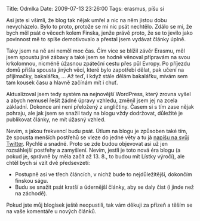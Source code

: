 Title: Odmlka
Date: 2009-07-13 23:26:00
Tags: erasmus, píšu si

Asi jste si všimli, že blog tak nějak umřel a nic na něm jistou
dobu nevycházelo. Bylo to proto, protože se mi nic psát nechtělo.
Zdálo se mi, že bych měl psát o věcech kolem Finska, jenže právě
proto, že se to jevilo jako povinnost mě to spíše demotivovalo a
přestal jsem vydávat články úplně.

Taky jsem na ně ani neměl moc čas. Čím více se blížil závěr Erasmu,
měl jsem spoustu jiné zábavy a také jsem se hodně věnoval přípravám
na svou krkolomnou, nicméně úžasnou zpáteční cestu přes půl Evropy.
Po příjezdu domů přišla spousta jiných věcí, které bylo zapotřebí
dělat, pak učení na přijímačky, bakalářka, … Až teď, i když stále
dělám bakalářku, mívám sem tam kousek času a hlavně začínám mít
i chuť.

Aktualizoval jsem tedy systém na nejnovější WordPress, který zrovna
vyšel a abych nemusel řešit žádné úpravy vzhledu, změnil jsem jej
na zcela základní. Dokonce ani není přeložený z angličtiny. Časem
si s tím zase nějak pohraju, ale jak jsem se snažil tady na blogu
vždy dodržovat, důležité je publikovat články, ne mít úžasný
vzhled.

Nevím, s jakou frekvencí budu psát. Útlum na blogu je způsoben také
tím, že spousta menších postřehů se vleze do jedné věty a tu já
[napíšu na svůj Twitter](http://twitter.com/littlemaple). Rychlé a
snadné. Proto se zde budou objevovat asi už jen rozsáhlejší
postřehy a zamyšlení. Nevím, jestli je toto nová éra blogu (a pokud
je, správně by měla začít až 13. 8., to budou mít Lístky výročí),
ale chtěl bych si vzít dvě předsevzetí:

-   Postupně asi ve třech článcích, v nichž bude to nejdůležitější,
    dokončím finskou ságu.
-   Budu se snažit psát kratší a údernější články, aby se daly číst
    (i jinde než na záchodě).

Pokud jste můj blogísek ještě neopustili, tak vám děkuji za přízeň
a těším se na vaše komentáře u nových článků.